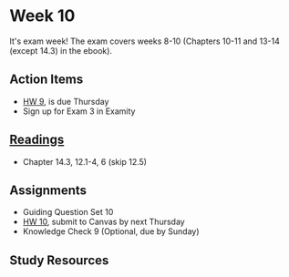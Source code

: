 # Week 10

It's exam week!  The exam covers weeks 8-10 (Chapters 10-11 and 13-14 (except 14.3) in the ebook).

 

## Action Items
* [HW 9](https://genchem.science.psu.edu/homework-9-wc-summer), is due Thursday
* Sign up for Exam 3 in Examity



## [Readings](https://genchem.science.psu.edu)
* Chapter 14.3, 12.1-4, 6 (skip 12.5)


## Assignments

- Guiding Question Set 10 
- [HW 10](https://genchem.science.psu.edu/homework-10-wc-summer), submit to Canvas by next Thursday
- Knowledge Check 9 (Optional, due by Sunday)



## Study Resources





